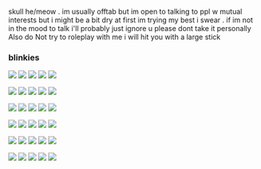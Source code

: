 skull he/meow . im usually offtab but im open to talking to ppl w mutual interests but i might be a bit dry at first im trying my best i swear . if im not in the mood to talk i'll probably just ignore u please dont take it personally Also do Not try to roleplay with me i will hit you with a large stick<br>

### blinkies
<img src="https://blinkiecollecti0n.neocities.org/images/internetloser.gif"> <img src="https://blinkiecollecti0n.neocities.org/images/homoeroticsubtext.gif"> <img src="https://blinkiecollecti0n.neocities.org/images/giantisopods.gif"> <img src="https://blinkiecollecti0n.neocities.org/images/greenisbest.gif"> <img src="https://blinkiecollecti0n.neocities.org/images/droppedonhead.gif">

<img src="https://blinkiecollecti0n.neocities.org/images/imbored.gif"> <img src="https://blinkiecollecti0n.neocities.org/images/boofuckinghoo.gif"> <img src="https://blinkiecollecti0n.neocities.org/images/airguitarblinky.gif"> <img src="https://blinkiecollecti0n.neocities.org/images/oldskoolblinky.gif"> <img src="https://cdn.discordapp.com/attachments/879114808396505129/1121474518716776539/legendofthepenis.gif">

<img src="https://blinkiecollecti0n.neocities.org/images/sleepytime.gif"> <img src="https://blinkiecollecti0n.neocities.org/images/what.gif"> <img src="https://blinkiecollecti0n.neocities.org/images/haveaday.gif"> <img src="https://blinkiecollecti0n.neocities.org/images/clickthemonkey.gif"> <img src="https://blinkiecollecti0n.neocities.org/images/evangelion.gif">

<img src="https://blinkiecollecti0n.neocities.org/images/awshit.gif"> <img src="https://blinkiecollecti0n.neocities.org/images/miraclemusical.gif"> <img src="https://blinkiecollecti0n.neocities.org/images/splatoon2.gif"> <img src="https://blinkiecollecti0n.neocities.org/images/neveroddoreven.gif"> <img src="https://blinkiecollecti0n.neocities.org/images/ismilecuzidk.gif">

<img src="https://blinkiecollecti0n.neocities.org/images/conservewater.gif"> <img src="https://blinkiecollecti0n.neocities.org/images/kill.gif"> <img src="https://blinkiecollecti0n.neocities.org/images/bubblewrap.gif"> <img src="https://blinkiecollecti0n.neocities.org/images/jumpscare.gif"> <img src="https://blinkiecollecti0n.neocities.org/images/smokingsucks.gif">

<img src="https://blinkiecollecti0n.neocities.org/images/dishwashersafe.gif"> <img src="https://blinkiecollecti0n.neocities.org/images/soad2.gif"> <img src="https://blinkiecollecti0n.neocities.org/images/clownswilleatme.gif"> <img src="https://blinkiecollecti0n.neocities.org/images/skeleton.gif"> <img src="https://blinkiecollecti0n.neocities.org/images/lovemyputer.gif">
